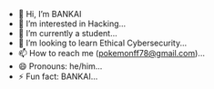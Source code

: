 - 👋 Hi, I’m BANKAI
- 👀 I’m interested in Hacking...
- 🌱 I’m currently a student...
- 💞️ I’m looking to learn Ethical Cybersecurity...
- 📫 How to reach me (pokemonff78@gmail.com)...
- 😄 Pronouns: he/him...
- ⚡ Fun fact: BANKAI...

<!---
gameranand3/gameranand3 is a ✨ special ✨ repository because its `README.md` (this file) appears on your GitHub profile.
You can click the Preview link to take a look at your changes.
--->
